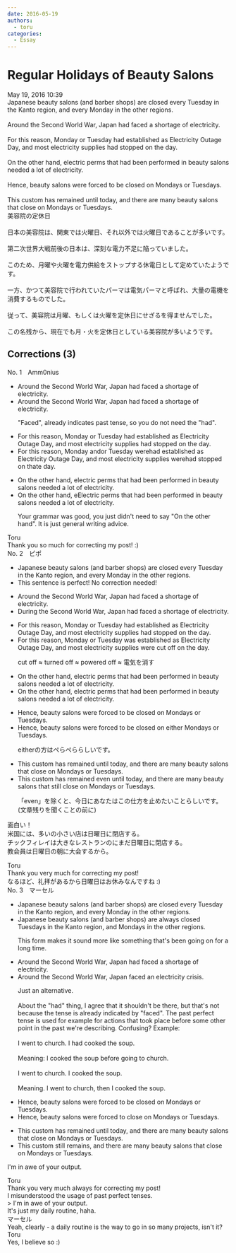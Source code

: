 ```yaml
---
date: 2016-05-19
authors:
  - toru
categories:
  - Essay
---
```


<h1 id="subject_show">Regular Holidays of Beauty Salons</h1>
<div class="date">May 19, 2016 10:39</div>
<div id="post"><div id="body_show_ori">
Japanese beauty salons (and barber shops) are closed every Tuesday in the Kanto region, and every Monday in the other regions.<br/><br/>Around the Second World War, Japan had faced a shortage of electricity.<br/><br/>For this reason, Monday or Tuesday had established as Electricity Outage Day, and most electricity supplies had stopped on the day.<br/><br/>On the other hand, electric perms that had been performed in beauty salons needed a lot of electricity.<br/><br/>Hence, beauty salons were forced to be closed on Mondays or Tuesdays.<br/><br/>This custom has remained until today, and there are many beauty salons that close on Mondays or Tuesdays.
</div></div>

<!-- more -->

<div id="post_ja"><div id="body_show_mo">
美容院の定休日<br/><br/>日本の美容院は、関東では火曜日、それ以外では火曜日であることが多いです。<br/><br/>第二次世界大戦前後の日本は、深刻な電力不足に陥っていました。<br/><br/>このため、月曜や火曜を電力供給をストップする休電日として定めていたようです。<br/><br/>一方、かつて美容院で行われていたパーマは電気パーマと呼ばれ、大量の電機を消費するものでした。<br/><br/>従って、美容院は月曜、もしくは火曜を定休日にせざるを得ませんでした。<br/><br/>この名残から、現在でも月・火を定休日としている美容院が多いようです。
</div></div>

## Corrections (3)
<div id="block"><div class="first_name"> No. 1　<span class="just_name">Amm0nius</span></div><div id="block2">
<ul class="correction_field">
<li class="incorrect">Around the Second World War, Japan had faced a shortage of electricity.</li>
<li class="corrected correct">
Around the Second World War, Japan <span class="f_gray"><span class="sline">had </span></span>faced a shortage of electricity.
<p class="correction_comment">"Faced", already indicates past tense, so you do not need the "had".</p>
</li>
</ul>
<ul class="correction_field">
<li class="incorrect">For this reason, Monday or Tuesday had established as Electricity Outage Day, and most electricity supplies had stopped on the day.</li>
<li class="corrected correct">
For this reason, Monday <span class="f_red">and</span><span class="f_gray"><span class="sline">or</span></span> Tuesday <span class="f_red">were</span><span class="f_gray"><span class="sline">had</span></span> established as Electricity Outage Day, and most electricity supplies <span class="f_red">were</span><span class="f_gray"><span class="sline">had</span></span> stopped on th<span class="f_red">at</span><span class="f_gray"><span class="sline">e</span></span> day.
</li>
</ul>
<ul class="correction_field">
<li class="incorrect">On the other hand, electric perms that had been performed in beauty salons needed a lot of electricity.</li>
<li class="corrected correct">
<span class="f_gray"><span class="sline">On the other hand, e</span></span><span class="f_red">E</span>lectric perms that had been performed in beauty salons needed a lot of electricity.
<p class="correction_comment">Your grammar was good, you just didn't need to say "On the other hand". It is just general writing advice.</p>
</li>
</ul>
</div><div class="name"><span class="just_name">Toru</span><br>
Thank you so much for correcting my post! :)
</div>
</div>
<div id="block"><div class="first_name"> No. 2　<span class="just_name">ピポ</span></div><div id="block2">
<ul class="correction_field">
<li class="incorrect">Japanese beauty salons (and barber shops) are closed every Tuesday in the Kanto region, and every Monday in the other regions.</li>
<li class="corrected perfect">This sentence is perfect! No correction needed!</li>
</ul>
<ul class="correction_field">
<li class="incorrect">Around the Second World War, Japan had faced a shortage of electricity.</li>
<li class="corrected correct">
<span class="f_blue">During</span> the Second World War, Japan had faced a shortage of electricity.
</li>
</ul>
<ul class="correction_field">
<li class="incorrect">For this reason, Monday or Tuesday had established as Electricity Outage Day, and most electricity supplies had stopped on the day.</li>
<li class="corrected correct">
For this reason, Monday or Tuesday <span class="f_blue">was</span> established as Electricity Outage Day, and most electricity supplies <span class="f_blue">were cut off</span> on the day.
<p class="correction_comment">cut off ≈ turned off ≈ powered off ≈ 電気を消す</p>
</li>
</ul>
<ul class="correction_field">
<li class="incorrect">On the other hand, electric perms that had been performed in beauty salons needed a lot of electricity.</li>
<li class="corrected correct">
On the other hand, electric perms that had been performed in beauty salons needed a lot of electricity.
</li>
</ul>
<ul class="correction_field">
<li class="incorrect">Hence, beauty salons were forced to be closed on Mondays or Tuesdays.</li>
<li class="corrected correct">
Hence, beauty salons were forced to be closed on <span class="f_blue">either</span> Mondays or Tuesdays.
<p class="correction_comment">eitherの方はぺらぺららしいです。</p>
</li>
</ul>
<ul class="correction_field">
<li class="incorrect">This custom has remained until today, and there are many beauty salons that close on Mondays or Tuesdays.</li>
<li class="corrected correct">
This custom has remained <span class="f_blue">even</span> until today, and there are many beauty salons that <span class="f_blue">still </span>close on Mondays or Tuesdays.
<p class="correction_comment">「even」を除くと、今日にあなたはこの仕方を止めたいことらしいです。(文章残りを聞くことの前に)</p>
</li>
</ul>
<p class="comment_small">
 面白い！
 <br/>
 米国には、多いの小さい店は日曜日に閉店する。
 <br/>
 チックフィレイは大きなレストランのにまだ日曜日に閉店する。
 <br/>
 教会員は日曜日の朝に大会するから。
</p>

</div><div class="name"><span class="just_name">Toru</span><br>
Thank you very much for correcting my post!<br/>なるほど、礼拝があるから日曜日はお休みなんですね :)
</div>
</div>
<div id="block"><div class="first_name"> No. 3　<span class="just_name">マーセル</span></div><div id="block2">
<ul class="correction_field">
<li class="incorrect">Japanese beauty salons (and barber shops) are closed every Tuesday in the Kanto region, and every Monday in the other regions.</li>
<li class="corrected correct">
Japanese beauty salons (and barber shops) are <span class="f_blue">always </span>closed <span class="f_blue">Tuesdays</span> in the Kanto region, and <span class="f_blue">Mondays</span> in the other regions.
<p class="correction_comment">This form makes it sound more like something that's been going on for a long time.</p>
</li>
</ul>
<ul class="correction_field">
<li class="incorrect">Around the Second World War, Japan had faced a shortage of electricity.</li>
<li class="corrected correct">
Around the Second World War, Japan faced <span class="f_blue">an electricity crisis</span>.
<p class="correction_comment">Just an alternative.<br/><br/>About the "had" thing, I agree that it shouldn't be there, but that's not because the tense is already indicated by "faced". The past perfect tense is used for example for actions that took place before some other point in the past we're describing. Confusing? Example:<br/><br/>I went to church. I had cooked the soup.<br/><br/>Meaning: I cooked the soup before going to church.<br/><br/>I went to church. I cooked the soup.<br/><br/>Meaning. I went to church, then I cooked the soup.</p>
</li>
</ul>
<ul class="correction_field">
<li class="incorrect">Hence, beauty salons were forced to be closed on Mondays or Tuesdays.</li>
<li class="corrected correct">
Hence, beauty salons were forced to <span class="f_blue">close </span>on Mondays or Tuesdays.
</li>
</ul>
<ul class="correction_field">
<li class="incorrect">This custom has remained until today, and there are many beauty salons that close on Mondays or Tuesdays.</li>
<li class="corrected correct">
This custom <span class="f_blue">still remains</span>, and there are many beauty salons that close on Mondays or Tuesdays.
</li>
</ul>
<p class="comment_small">
 I'm in awe of your output.
</p>

</div><div class="name"><span class="just_name">Toru</span><br>
Thank you very much always for correcting my post!<br/>I misunderstood the usage of past perfect tenses.<br/>&gt; I'm in awe of your output.<br/>It's just my daily routine, haha.
</div>
<div class="name"><span class="just_name">マーセル</span><br>
Yeah, clearly - a daily routine is the way to go in so many projects, isn't it?
</div>
<div class="name"><span class="just_name">Toru</span><br>
Yes, I believe so :)
</div>
</div>

